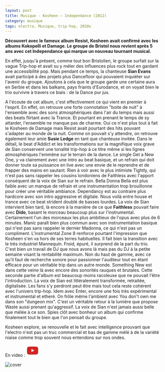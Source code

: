 ```yaml
---
layout: post
title: Musique - Kosheen – Independance (2012)
category: musique
tags: electro, Musique, trip-hop, 2010s
---
```

**Découvert avec le fameux album Resist, Kosheen avait confirmé avec les albums Kokopelli et Damage. Le groupe de Bristol nous revient après 5 ans avec cet Independance qui marque un nouveau tournant musical.**

En effet, jusqu'à présent, comme tout bon Bristolien, le groupe surfait sur la vague Trip-hop et avait su y méler des influences plus rock tout en gardant une accessibilité pop. Mais pendant ce temps, la chanteuse **Sian Evans** avait participé à des projets plus Dancefloor qui pouvaient inquiéter sur l'avenir du groupe. Ajoutons à cela que le groupe garde une certaine aura en Serbie et dans les balkans, pays friants d'Eurodance, et on voyait bien le trio survivre à travers ce biais : de la Dance pur jus.

A l'écoute de cet album, c'est effectivement ce qui vient en premier à l'esprit. En effet, on retrouve une forte connotation "boite de nuit" à l'ensemble avec des sons atmosphériques dans l'air du temps mais aussi des beats flirtant avec la Trance. Et pourtant en prenant le temps de sy attarder, l'ensemble ne manque pas de charme. Oui ce n'est plus tout à fait le Kosheen de Damage mais Resist avait pourtant des hits pouvant s'adapter au monde de la nuit. Comme on pouvait s'y attendre, on retrouve également leur amie **Susie Ledge** en tant que chanteuse invitée. Dans le détail, le beat d'Addict et les transformations sur la magnifique voix grave de Sian conservent une tonalité trip-hop à ce titre même si les lignes atmosphériques l'emmène sur le terrain de la dance. Le single Get a New One, y va clairement avec une intro au beat basique, et un refrain qui doit donner toute sa puissance en live avec une envie de le reprendre et de frapper des mains en sautant. Rien à voir avec le plus intimiste Tightly, qui n'est pas sans rappeler les cousins londoniens de Faithless avec l'apport conséquent de la voix de Sian sur le refrain. Bella Donna Bella est plus faible avec un manque de refrain et une instrumentation trop brouillonne pour créer une véritable ambiance. Dependancy est au contraire plus hardcore avec son intro aggressive et digitale. Nous voilà entre house et trance avec ce beat strident doublé de basses lourdes. La voix de Sian intervient bien tard, là encore à la manière de ce que **Faithless** pouvait faire avec **Dido**, basant le morceau beaucoup plus sur l'instrumental. Certainement l'un des morceaux les plus ambitieux de l'opus avec plus de 6 minutes. Manic paraît bien plus commun avec son instrumentation basique qui n'est pas sans rappeler le dernier Madonna, ce qui n'est pas un compliment. L'instrumental Zone 8 renforce pourtant l'impression que Kosheen s'en va hors de ses terres habituelles. Il fait bien la transition avec le très industriel Mannequin. Froid, épuré, il surprend de la part du trio. C'est bien un travail de DJ que nous avons là mais pas du DJ à la petite semaine visant la rentabilité maximum. Non du haut de gamme, avec ce qu'il faut de recherche sonore pour passionner l'auditeur tout en étant efficace pour un véritable trip dans un autre monde. Something New est dans cette veine là avec encore des sonorités rauques et brutales. Cette seconde partie d'album est beaucoup moins racoleuse que ne pouvait l'être l'introduction. La voix de Sian est littéralement transformée, retraitée, digitalisée. Les fans s'y perdront peut être mais tout cela reste cohérent avec l'univers trip-hop. Idem avec Enter, encore une fois très expérimental et instrumental et etheré. On frôle même l'ambient avec You don't own me dans son "dungeon mix". C'est un véritable retour à la lumière que propose Waste aussi prenant qu'aggressif. La voix de Sian n'est jamais aussi belle que mélée à ce son. Spies clôt avec bonheur un album qui confirme finalement tout le bien que l'on pensait du groupe.

Kosheen explore, se renouvelle et le fait avec intelligence prouvant que l'electro n'est pas un truc commercial et bas de gamme mélé à de la variété niaise comme trop souvent nous entendons sur nos ondes.

En video : [![video](/images/youtube.png)](https://www.youtube.com/watch?v=RyNiOidWSqQzJ1k)

![cover](https://filedn.eu/llqi9IBxlYouGRXYG2xlROb/img/2013/kosheen2.jpg)
